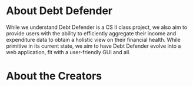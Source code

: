 # About Debt Defender
While we understand Debt Defender is a CS II class project, we also aim to provide users with the ability to efficiently aggregate their income and expenditure data to obtain a holistic view on their financial health. 
While primitive in its current state, we aim to have Debt Defender evolve into a web application, fit with a user-friendly GUI and all.

# About the Creators